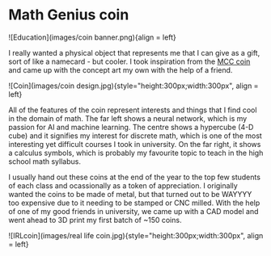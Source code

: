 # Math Genius coin

![Education](images/coin banner.png){align = left}

I really wanted a physical object that represents me that I can give as a gift, sort of like a namecard - but cooler. I took inspiration from the [MCC coin](https://twitter.com/MCChampionship_/status/1251631949975826433) and came up with the concept art my own with the help of a friend. 

![Coin](images/coin design.jpg){style="height:300px;width:300px", align = left}

All of the features of the coin represent interests and things that I find cool in the domain of math. The far left shows a neural network, which is my passion for AI and machine learning. The centre shows a hypercube (4-D cube) and it signifies my interest for discrete math, which is one of the most interesting yet difficult courses I took in university. On the far right, it shows a calculus symbols, which is probably my favourite topic to teach in the high school math syllabus.

I usually hand out these coins at the end of the year to the top few students of each class and ocassionally as a token of appreciation. I originally wanted the coins to be made of metal, but that turned out to be WAYYYY too expensive due to it needing to be stamped or CNC milled. With the help of one of my good friends in university, we came up with a CAD model and went ahead to 3D print my first batch of ~150 coins.

![IRLcoin](images/real life coin.jpg){style="height:300px;width:300px", align = left}